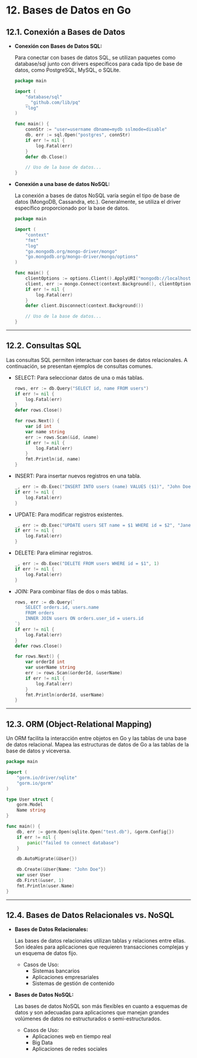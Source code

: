 # 12. Bases de Datos en Go

## 12.1. Conexión a Bases de Datos

- **Conexión con Bases de Datos SQL:**

  Para conectar con bases de datos SQL, se utilizan paquetes como database/sql junto con drivers específicos para cada tipo de base de datos, como PostgreSQL, MySQL, o SQLite.

  ```go
  package main

  import (
      "database/sql"
      _ "github.com/lib/pq"
      "log"
  )

  func main() {
      connStr := "user=username dbname=mydb sslmode=disable"
      db, err := sql.Open("postgres", connStr)
      if err != nil {
          log.Fatal(err)
      }
      defer db.Close()

      // Uso de la base de datos...
  }

  ```

- **Conexión a una base de datos NoSQL:**

  La conexión a bases de datos NoSQL varía según el tipo de base de datos (MongoDB, Cassandra, etc.). Generalmente, se utiliza el driver específico proporcionado por la base de datos.

  ```go
  package main

  import (
      "context"
      "fmt"
      "log"
      "go.mongodb.org/mongo-driver/mongo"
      "go.mongodb.org/mongo-driver/mongo/options"
  )

  func main() {
      clientOptions := options.Client().ApplyURI("mongodb://localhost:27017")
      client, err := mongo.Connect(context.Background(), clientOptions)
      if err != nil {
          log.Fatal(err)
      }
      defer client.Disconnect(context.Background())

      // Uso de la base de datos...
  }

  ```

---

## 12.2. Consultas SQL

Las consultas SQL permiten interactuar con bases de datos relacionales. A continuación, se presentan ejemplos de consultas comunes.

- SELECT: Para seleccionar datos de una o más tablas.

  ```go
  rows, err := db.Query("SELECT id, name FROM users")
  if err != nil {
      log.Fatal(err)
  }
  defer rows.Close()

  for rows.Next() {
      var id int
      var name string
      err := rows.Scan(&id, &name)
      if err != nil {
          log.Fatal(err)
      }
      fmt.Println(id, name)
  }

  ```

- INSERT: Para insertar nuevos registros en una tabla.

  ```go
  _, err := db.Exec("INSERT INTO users (name) VALUES ($1)", "John Doe")
  if err != nil {
      log.Fatal(err)
  }

  ```

- UPDATE: Para modificar registros existentes.

  ```go
  _, err := db.Exec("UPDATE users SET name = $1 WHERE id = $2", "Jane Doe", 1)
  if err != nil {
      log.Fatal(err)
  }

  ```

- DELETE: Para eliminar registros.

  ```go
  _, err := db.Exec("DELETE FROM users WHERE id = $1", 1)
  if err != nil {
      log.Fatal(err)
  }

  ```

- JOIN: Para combinar filas de dos o más tablas.

  ```go
  rows, err := db.Query(`
      SELECT orders.id, users.name
      FROM orders
      INNER JOIN users ON orders.user_id = users.id
  `)
  if err != nil {
      log.Fatal(err)
  }
  defer rows.Close()

  for rows.Next() {
      var orderId int
      var userName string
      err := rows.Scan(&orderId, &userName)
      if err != nil {
          log.Fatal(err)
      }
      fmt.Println(orderId, userName)
  }

  ```

---

## 12.3. ORM (Object-Relational Mapping)

Un ORM facilita la interacción entre objetos en Go y las tablas de una base de datos relacional. Mapea las estructuras de datos de Go a las tablas de la base de datos y viceversa.

```go
package main

import (
    "gorm.io/driver/sqlite"
    "gorm.io/gorm"
)

type User struct {
    gorm.Model
    Name string
}

func main() {
    db, err := gorm.Open(sqlite.Open("test.db"), &gorm.Config{})
    if err != nil {
        panic("failed to connect database")
    }

    db.AutoMigrate(&User{})

    db.Create(&User{Name: "John Doe"})
    var user User
    db.First(&user, 1)
    fmt.Println(user.Name)
}

```

---

## 12.4. Bases de Datos Relacionales vs. NoSQL

- **Bases de Datos Relacionales:**

  Las bases de datos relacionales utilizan tablas y relaciones entre ellas. Son ideales para aplicaciones que requieren transacciones complejas y un esquema de datos fijo.

  - Casos de Uso:
    - Sistemas bancarios
    - Aplicaciones empresariales
    - Sistemas de gestión de contenido

- **Bases de Datos NoSQL:**

  Las bases de datos NoSQL son más flexibles en cuanto a esquemas de datos y son adecuadas para aplicaciones que manejan grandes volúmenes de datos no estructurados o semi-estructurados.

  - Casos de Uso:
    - Aplicaciones web en tiempo real
    - Big Data
    - Aplicaciones de redes sociales
